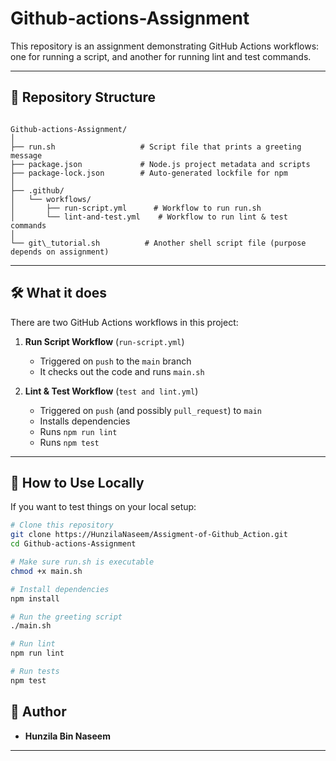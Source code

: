 # Github-actions-Assignment

This repository is an assignment demonstrating GitHub Actions workflows: one for running a script, and another for running lint and test commands.

---

## 📁 Repository Structure

```

Github-actions-Assignment/
│
├── run.sh                   # Script file that prints a greeting message
├── package.json             # Node.js project metadata and scripts
├── package-lock.json        # Auto-generated lockfile for npm
│
├── .github/
│   └── workflows/
│       ├── run-script.yml      # Workflow to run run.sh
│       └── lint-and-test.yml    # Workflow to run lint & test commands
│
└── git\_tutorial.sh          # Another shell script file (purpose depends on assignment)

````

---

## 🛠️ What it does

There are two GitHub Actions workflows in this project:

1. **Run Script Workflow** (`run-script.yml`)  
   - Triggered on `push` to the `main` branch  
   - It checks out the code and runs `main.sh`  

2. **Lint & Test Workflow** (`test and lint.yml`)  
   - Triggered on `push` (and possibly `pull_request`) to `main`  
   - Installs dependencies  
   - Runs `npm run lint`  
   - Runs `npm test`  

---

## 🚀 How to Use Locally

If you want to test things on your local setup:

```bash
# Clone this repository
git clone https://HunzilaNaseem/Assigment-of-Github_Action.git
cd Github-actions-Assignment

# Make sure run.sh is executable
chmod +x main.sh

# Install dependencies
npm install

# Run the greeting script
./main.sh

# Run lint
npm run lint

# Run tests
npm test
````

## 👤 Author

* **Hunzila Bin Naseem**
----
